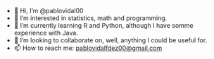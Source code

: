 - 👋 Hi, I’m @pablovidal00
- 👀 I’m interested in statistics, math and programming.
- 🌱 I’m currently learning R and Python, although I have somme experience with Java. 
- 💞️ I’m looking to collaborate on, well, anything I could be useful for. 
- 📫 How to reach me: pablovidalfdez00@gmail.com

<!---
pablovidal00/pablovidal00 is a ✨ special ✨ repository because its `README.md` (this file) appears on your GitHub profile.
You can click the Preview link to take a look at your changes.
--->
